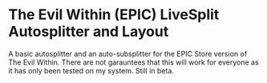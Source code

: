 # The Evil Within (EPIC) LiveSplit Autosplitter and Layout

A basic autosplitter and an auto-subsplitter for the EPIC Store version of The Evil Within. There are not garauntees that this will work for everyone as it has only been tested on my system. Still in beta. 
